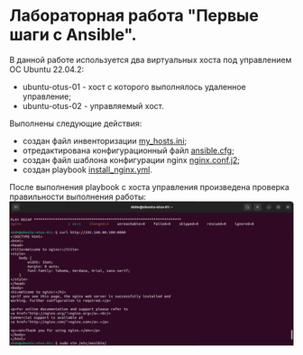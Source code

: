 # Лабораторная работа "Первые шаги с Ansible".

В данной работе используется два виртуальных хоста под управлением ОС Ubuntu 22.04.2:
- ubuntu-otus-01 - хост с которого выполнялось удаленное управление;
- ubuntu-otus-02 - управляемый хост.


Выполнены следующие действия:
- cоздан файл инвенторизации [my_hosts.ini](config/my_hosts.ini);
- отредактирована конфигурационный файл [ansible.cfg](config/ansible.cfg);
- создан файл шаблона конфигурации nginx [nginx.conf.j2](config/templates/nginx.conf.j2);
- создан playbook [install_nginx.yml](config/install_nginx.yml).

После выполнения playbook с хоста управления произведена проверка правильности выполнения работы:
![](pic/final.png)  

